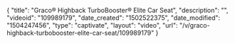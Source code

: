 {
    "title": "Graco&reg; Highback TurboBooster&reg; Elite Car Seat",
    "description": "",
    "videoid": "109989179",
    "date_created": "1502522375",
    "date_modified": "1504247456",
    "type": "captivate",
    "layout": "video",
    "url": "\/v\/graco-highback-turbobooster-elite-car-seat\/109989179"
}